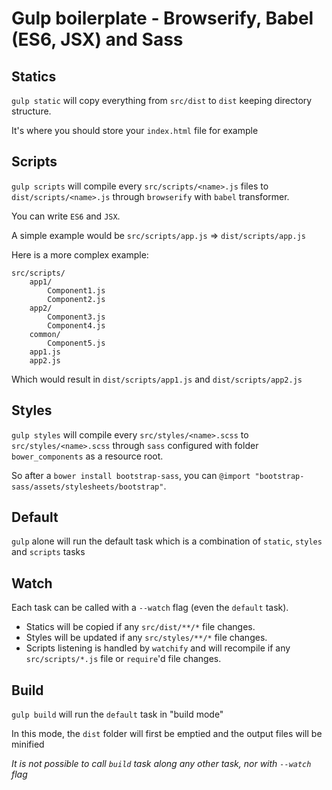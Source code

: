 # Gulp boilerplate - Browserify, Babel (ES6, JSX) and Sass

## Statics

`gulp static` will copy everything from `src/dist` to `dist` keeping directory structure.

It's where you should store your `index.html` file for example

## Scripts

`gulp scripts` will compile every `src/scripts/<name>.js` files to `dist/scripts/<name>.js` through `browserify` with `babel` transformer.

You can write `ES6` and `JSX`.

A simple example would be `src/scripts/app.js` => `dist/scripts/app.js`

Here is a more complex example:

    src/scripts/
        app1/
            Component1.js
            Component2.js
        app2/
            Component3.js
            Component4.js
        common/
            Component5.js
        app1.js
        app2.js

Which would result in `dist/scripts/app1.js` and `dist/scripts/app2.js`

## Styles

`gulp styles` will compile every `src/styles/<name>.scss` to `src/styles/<name>.scss` through `sass` configured with folder `bower_components` as a resource root.

So after a `bower install bootstrap-sass`, you can `@import "bootstrap-sass/assets/stylesheets/bootstrap"`.

## Default

`gulp` alone will run the default task which is a combination of `static`, `styles` and `scripts` tasks

## Watch

Each task can be called with a `--watch` flag (even the `default` task).

* Statics will be copied if any `src/dist/**/*` file changes.
* Styles will be updated if any `src/styles/**/*` file changes.
* Scripts listening is handled by `watchify` and will recompile if any `src/scripts/*.js` file or `require`'d file changes.

## Build

`gulp build` will run the `default` task in "build mode"

In this mode, the `dist` folder will first be emptied and the output files will be minified

*It is not possible to call `build` task along any other task, nor with `--watch` flag*
